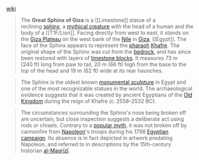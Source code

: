 [wiki](https://en.wikipedia.org/wiki/Great_Sphinx_of_Giza)

> The **Great Sphinx of Giza** is a [[Limestone]] statue of a reclining [sphinx](https://en.wikipedia.org/wiki/Sphinx "Sphinx"), a [mythical creature](https://en.wikipedia.org/wiki/Legendary_creature "Legendary creature") with the head of a human and the body of a [[T1F/Lion]]. Facing directly from west to east, it stands on the [Giza Plateau](https://en.wikipedia.org/wiki/Giza_Plateau "Giza Plateau") on the west bank of the [Nile](https://en.wikipedia.org/wiki/Nile "Nile") in [Giza](https://en.wikipedia.org/wiki/Giza "Giza"), [[Egypt]]. The face of the Sphinx appears to represent the [pharaoh](https://en.wikipedia.org/wiki/Pharaoh "Pharaoh") [Khafre](https://en.wikipedia.org/wiki/Khafre "Khafre"). The original shape of the Sphinx was cut from the [bedrock](https://en.wikipedia.org/wiki/Bedrock "Bedrock"), and has since been restored with layers of [limestone blocks](https://en.wikipedia.org/wiki/Limestone_block "Limestone block"). It measures 73 m (240 ft) long from paw to tail, 20 m (66 ft) high from the base to the top of the head and 19 m (62 ft) wide at its rear haunches.

> The Sphinx is the oldest known [monumental sculpture](https://en.wikipedia.org/wiki/Monumental_sculpture "Monumental sculpture") in Egypt and one of the most recognizable statues in the world. The archaeological evidence suggests that it was created by ancient Egyptians of the [Old Kingdom](https://en.wikipedia.org/wiki/Old_Kingdom "Old Kingdom") during the reign of Khafre (c. 2558–2532 BC).

> The circumstances surrounding the Sphinx's nose being broken off are uncertain, but close inspection suggests a deliberate act using rods or chisels. Contrary to a [popular myth](https://en.wikipedia.org/wiki/Popular_myths "Popular myths"), it was not broken off by cannonfire from [Napoleon](https://en.wikipedia.org/wiki/Napoleon "Napoleon")'s troops during his 1798 [Egyptian campaign](https://en.wikipedia.org/wiki/Egyptian_campaign "Egyptian campaign"). Its absence is in fact depicted in artwork predating Napoleon, and referred to in descriptions by the 15th-century historian [al-Maqrīzī](https://en.wikipedia.org/wiki/Al-Maqr%C4%ABz%C4%AB "Al-Maqrīzī").